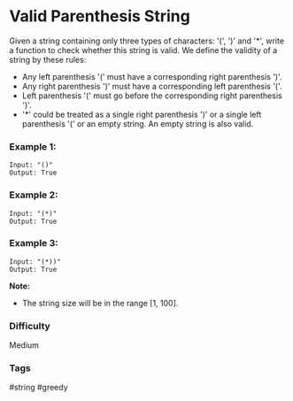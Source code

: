 # Valid Parenthesis String

Given a string containing only three types of characters: '(', ')' and '\*', write a function to check whether this string is valid. We define the validity of a string by these rules:

- Any left parenthesis '(' must have a corresponding right parenthesis ')'.
- Any right parenthesis ')' must have a corresponding left parenthesis '('.
- Left parenthesis '(' must go before the corresponding right parenthesis ')'.
- '\*' could be treated as a single right parenthesis ')' or a single left parenthesis '(' or an empty string.
  An empty string is also valid.

### Example 1:

```
Input: "()"
Output: True
```

### Example 2:

```
Input: "(*)"
Output: True
```

### Example 3:

```
Input: "(*))"
Output: True
```

**Note:**

- The string size will be in the range [1, 100].

### Difficulty

Medium

### Tags

#string #greedy
